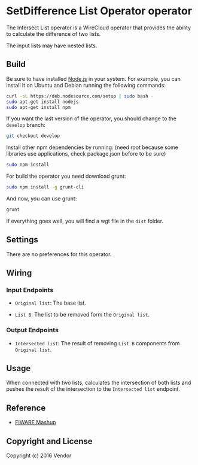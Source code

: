SetDifference List Operator operator
======================

The Intersect List operator is a WireCloud operator that provides the ability to calculate the difference of two lists.

The input lists may have nested lists.

Build
-----

Be sure to have installed [Node.js](http://node.js) in your system. For example, you can install it on Ubuntu and Debian running the following commands:

```bash
curl -sL https://deb.nodesource.com/setup | sudo bash -
sudo apt-get install nodejs
sudo apt-get install npm
```

If you want the last version of the operator, you should change to the `develop` branch:

```bash
git checkout develop
```

Install other npm dependencies by running: (need root because some libraries use applications, check package.json before to be sure)

```bash
sudo npm install
```

For build the operator you need download grunt:

```bash
sudo npm install -g grunt-cli
```

And now, you can use grunt:

```bash
grunt
```

If everything goes well, you will find a wgt file in the `dist` folder.

## Settings

There are no preferences for this operator.

## Wiring

### Input Endpoints

- `Original list`: The base list.

- `List B`: The list to be removed form the `Original list`.


### Output Endpoints

- `Intersected list`: The result of removing `List B` components from `Original list`.

## Usage

When connected with two lists, calculates the intersection of both lists and pushes the result of the intersection to the `Intersected list` endpoint.

## Reference

- [FIWARE Mashup](https://mashup.lab.fiware.org/)

## Copyright and License

Copyright (c) 2016 Vendor
